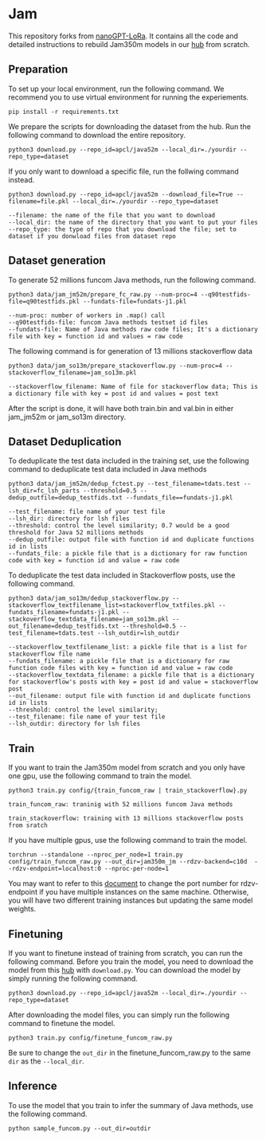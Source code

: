 # Jam

This repository forks from [nanoGPT-LoRa](https://github.com/danielgrittner/nanoGPT-LoRA). It contains all the code and detailed instructions to rebuild Jam350m models in our [hub](https://huggingface.co/apcl/jam350m) from scratch.

## Preparation
To set up your local environment, run the following command. We recommend you to use virtual environment for running the experiements.
```
pip install -r requirements.txt
```
We prepare the scripts for downloading the dataset from the hub. Run the following command to download the entire repository.
```
python3 download.py --repo_id=apcl/java52m --local_dir=./yourdir --repo_type=dataset
```
  If you only want to download a specific file, run the follwing command instead.
  ```
  python3 download.py --repo_id=apcl/java52m --download_file=True --filename=file.pkl --local_dir=./yourdir --repo_type=dataset
  ```
    --filename: the name of the file that you want to download
    --local_dir: the name of the directory that you want to put your files
    --repo_type: the type of repo that you download the file; set to dataset if you donwload files from dataset repo

## Dataset generation
To generate 52 millions funcom Java methods, run the following command.
  ```
  python3 data/jam_jm52m/prepare_fc_raw.py --num-proc=4 --q90testfids-file=q90testfids.pkl --fundats-file=fundats-j1.pkl
  ```
    --num-proc: number of workers in .map() call
    --q90testfids-file: funcom Java methods testset id files
    --fundats-file: Name of Java methods raw code files; It's a dictionary file with key = function id and values = raw code

The following command is for generation of 13 millions stackoverflow data
  ```
  python3 data/jam_so13m/prepare_stackoverflow.py --num-proc=4 --stackoverflow_filename=jam_so13m.pkl
  ```
    --stackoverflow_filename: Name of file for stackoverflow data; This is a dictionary file with key = post id and values = post text
After the script is done, it will have both train.bin and val.bin in either jam_jm52m or jam_so13m directory.

## Dataset Deduplication
To deduplicate the test data included in the training set, use the following command to deduplicate test data included in Java methods

```
python3 data/jam_jm52m/dedup_fctest.py --test_filename=tdats.test --lsh_dir=fc_lsh_parts --threshold=0.5 --dedup_outfile=dedup_testfids.txt --fundats_file==fundats-j1.pkl
```
    --test_filename: file name of your test file
    --lsh_dir: directory for lsh files
    --threshold: control the level similarity; 0.7 would be a good threshold for Java 52 millions methods
    --dedup_outfile: output file with function id and duplicate functions id in lists
    --fundats_file: a pickle file that is a dictionary for raw function code with key = function id and value = raw code
To deduplicate the test data included in Stackoverflow posts, use the following command.
```
python3 data/jam_so13m/dedup_stackoverflow.py --stackoverflow_textfilename_list=stackoverflow_txtfiles.pkl --fundats_filename=fundats-j1.pkl --stackoverflow_textdata_filename=jam_so13m.pkl --out_filename=dedup_testfids.txt --threshold=0.5 --test_filename=tdats.test --lsh_outdir=lsh_outdir
```
    --stackoverflow_textfilename_list: a pickle file that is a list for stackoverflow file name
    --fundats_filename: a pickle file that is a dictionary for raw function code files with key = function id and value = raw code
    --stackoverflow_textdata_filename: a pickle file that is a dictionary for stackoverflow's posts with key = post id and value = stackoverflow post
    --out_filename: output file with function id and duplicate functions id in lists
    --threshold: control the level similarity;
    --test_filename: file name of your test file
    --lsh_outdir: directory for lsh files


## Train 
If you want to train the Jam350m model from scratch and you only have one gpu, use the following command to train the model.
  ```
  python3 train.py config/{train_funcom_raw | train_stackoverflow}.py
  ```
    train_funcom_raw: traninig with 52 millions funcom Java methods

    train_stackoverflow: training with 13 millions stackoverflow posts from sratch
  
If you have multiple gpus, use the following command to train the model.
  ```
  torchrun --standalone --nproc_per_node=1 train.py config/train_funcom_raw.py --out_dir=jam350m_jm --rdzv-backend=c10d  --rdzv-endpoint=localhost:0 --nproc-per-node=1
  ```
You may want to refer to this [document](https://pytorch.org/docs/stable/elastic/run.html) to change the port number for rdzv-endpoint if you have multiple instances on the same machine. Otherwise, you will have two different training instances but updating the same model weights.

## Finetuning
If you want to finetune instead of training from scratch, you can run the following command. Before you train the model, you need to download the model from this [hub](https://huggingface.co/apcl/jam350m) with ``download.py``. You can download the model by simply running the following command.
```
python3 download.py --repo_id=apcl/java52m --local_dir=./yourdir --repo_type=dataset
```
After downloading the model files, you can simply run the following command to finetune the model.

```
python3 train.py config/finetune_funcom_raw.py
```
Be sure to change the ``out_dir`` in the finetune_funcom_raw.py to the same ``dir`` as the ``--local_dir``.

## Inference
To use the model that you train to infer the summary of Java methods, use the following command.
```
python sample_funcom.py --out_dir=outdir
```
  
  

  
